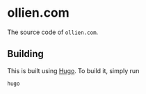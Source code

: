 # ollien.com

The source code of `ollien.com`.

## Building
This is built using [Hugo](https://gohugo.io/). To build it, simply run

```
hugo
```
